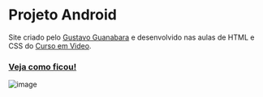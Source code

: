 # Projeto Android

Site criado pelo [Gustavo Guanabara](https://github.com/gustavoguanabara) e desenvolvido nas aulas de HTML e CSS do [Curso em Video](https://github.com/cursoemvideo).

### [Veja como ficou!](https://gracibrea.github.io/projeto-android/)

![image](https://user-images.githubusercontent.com/88933480/157975913-545d2bad-db7f-4e3a-8e6e-d9e015e5ef93.png)
